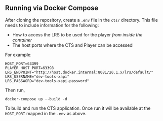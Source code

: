 ## Running via Docker Compose

After cloning the repository, create a `.env` file in the `cts/` directory. This file needs to include information for the following:

* How to access the LRS to be used for the player *from inside the container*
* The host ports where the CTS and Player can be accessed

For example:

```
HOST_PORT=63399
PLAYER_HOST_PORT=63398
LRS_ENDPOINT="http://host.docker.internal:8081/20.1.x/lrs/default/"
LRS_USERNAME="dev-tools-xapi"
LRS_PASSWORD="dev-tools-xapi-password"
```

Then run,

    docker-compose up --build -d

To build and run the CTS application. Once run it will be available at the `HOST_PORT` mapped in the `.env` as above.
